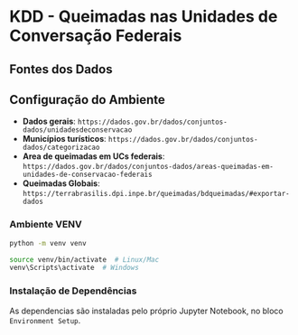 # KDD - Queimadas nas Unidades de Conversação Federais

## Fontes dos Dados

## Configuração do Ambiente

- **Dados gerais**: `https://dados.gov.br/dados/conjuntos-dados/unidadesdeconservacao`
- **Municípios turísticos**: `https://dados.gov.br/dados/conjuntos-dados/categorizacao`
- **Area de queimadas em UCs federais**: `https://dados.gov.br/dados/conjuntos-dados/areas-queimadas-em-unidades-de-conservacao-federais`
- **Queimadas Globais**: `https://terrabrasilis.dpi.inpe.br/queimadas/bdqueimadas/#exportar-dados`

### Ambiente VENV

```bash
python -m venv venv

source venv/bin/activate  # Linux/Mac
venv\Scripts\activate  # Windows
```

### Instalação de Dependências

As dependencias são instaladas pelo próprio Jupyter Notebook, no bloco `Environment Setup`.
